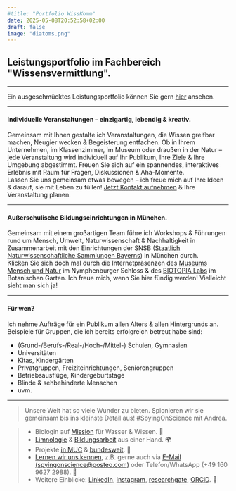 ```yaml
---
#title: "Portfolio WissKomm"
date: 2025-05-08T20:52:58+02:00
draft: false
image: "diatoms.png"
---
```

## Leistungsportfolio im Fachbereich "Wissensvermittlung".  
___  
Ein ausgeschmücktes Leistungsportfolio können Sie gern [hier](/images/portfolio-referentin.pdf) ansehen. 
___  

#### Individuelle Veranstaltungen – einzigartig, lebendig & kreativ. 
Gemeinsam mit Ihnen gestalte ich Veranstaltungen, die Wissen greifbar machen, Neugier wecken & Begeisterung entfachen. Ob in Ihrem Unternehmen, im Klassenzimmer, im Museum oder draußen in der Natur – jede Veranstaltung wird individuell auf Ihr Publikum, Ihre Ziele & Ihre Umgebung abgestimmt. Freuen Sie sich auf ein spannendes, interaktives Erlebnis mit Raum für Fragen, Diskussionen & Aha-Momente.  
Lassen Sie uns gemeinsam etwas bewegen – ich freue mich auf Ihre Ideen & darauf, sie mit Leben zu füllen! [Jetzt Kontakt aufnehmen](mailto:spyingonscience@posteo.com?subject=Kontaktaufnahme%20über%20die%20Webseite%20spyingonscience.com) & Ihre Veranstaltung planen. 

___

#### Außerschulische Bildungseinrichtungen in München.
Gemeinsam mit einem großartigen Team führe ich Workshops & Führungen rund um Mensch, Umwelt, Naturwissenschaft & Nachhaltigkeit in Zusammenarbeit mit den Einrichtungen der SNSB ([Staatlich Naturwissenschaftliche Sammlungen Bayerns](https://snsb.de/)) in München durch.  
Klicken Sie sich doch mal durch die Internetpräsenzen des [Museums Mensch und Natur](https://mmn-muenchen.snsb.de/fuehrungen-mehr/) im Nymphenburger Schloss & des [BIOTOPIA Labs](https://biotopialab.snsb.de/programme/) im Botanischen Garten. Ich freue mich, wenn Sie hier fündig werden! Vielleicht sieht man sich ja!  

___
#### Für wen? 
Ich nehme Aufträge für ein Publikum allen Alters & allen Hintergrunds an. Beispiele für Gruppen, die ich bereits erfolgreich betreut habe sind: 
* (Grund-/Berufs-/Real-/Hoch-/Mittel-) Schulen, Gymnasien
* Universitäten
* Kitas, Kindergärten
* Privatgruppen, Freiziteinrichtungen, Seniorengruppen 
* Betriebsausflüge, Kindergeburtstage
* Blinde & sehbehinderte Menschen
* uvm.  

___


>Unsere Welt hat so viele Wunder zu bieten. Spionieren wir sie gemeinsam bis ins kleinste Detail aus! #SpyingOnScience mit Andrea.  

>* Biologin auf [Mission](/ueber/) für Wasser & Wissen. 💚 
>* [Limnologie](/limnologie/) & [Bildungsarbeit](/wisskomm/) aus einer Hand. 🌍 
>* Projekte [in MUC](/archive/) & [bundesweit](/references/). 🔬  
>* [Lernen wir uns kennen](/events/), z.B. gerne auch via [E-Mail (spyingonscience@posteo.com)](mailto:spyingonscience@posteo.com?subject=Kontaktaufnahme%20über%20die%20Webseite%20spyingonscience.com) oder Telefon/WhatsApp (+49 160 9627 2988). 🤝   
>* Weitere Einblicke: [LinkedIn](https://www.linkedin.com/in/andrea-koplitz-weissgerber/), [instagram](https://www.instagram.com/spyingonscience/), [researchgate](https://www.researchgate.net/profile/Andrea-Koplitz-Weissgerber), [ORCiD](https://orcid.org/my-orcid?orcid=0000-0001-8429-5448). 👀 